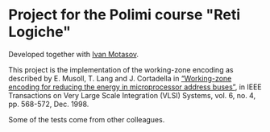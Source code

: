 # Project for the Polimi course "Reti Logiche"

Developed together with [Ivan Motasov](https://github.com/motish97).

This project is the implementation of the working-zone encoding as described by E. Musoll, T. Lang and J. Cortadella in 
[“Working-zone encoding for reducing the energy in microprocessor address buses”](https://ieeexplore.ieee.org/document/736129?arnumber=736129), 
in IEEE Transactions on Very Large Scale Integration (VLSI) Systems, vol. 6, no. 4, pp. 568-572, Dec. 1998.


Some of the tests come from other colleagues.
